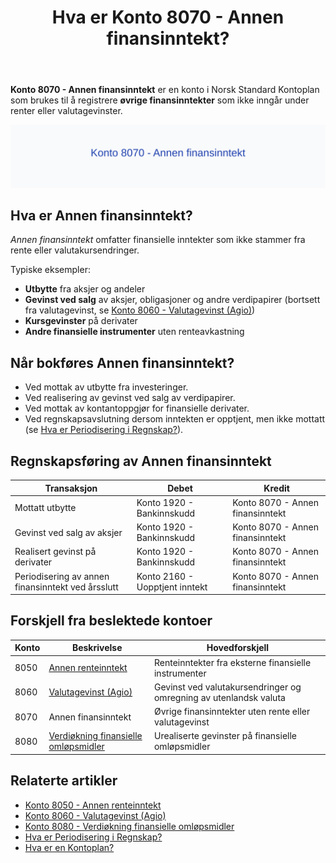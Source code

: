 ﻿---
title: "Hva er Konto 8070 - Annen finansinntekt?"
seoTitle: "Konto 8070 | Annen finansinntekt | Kontoplan"
description: "Konto 8070 brukes for øvrige finansinntekter som ikke er renter eller valutagevinster. Lær bokføring, periodisering og typiske føringer."
summary: "Konto 8070: annen finansinntekt. Kort guide til bokføring og typiske føringer."
---

**Konto 8070 - Annen finansinntekt** er en konto i Norsk Standard Kontoplan som brukes til å registrere **øvrige finansinntekter** som ikke inngår under renter eller valutagevinster.

![Illustrasjon av konto 8070 Annen finansinntekt](8070-annen-finansinntekt-image.svg)

## Hva er Annen finansinntekt?

*Annen finansinntekt* omfatter finansielle inntekter som ikke stammer fra rente eller valutakursendringer.

Typiske eksempler:
* **Utbytte** fra aksjer og andeler
* **Gevinst ved salg** av aksjer, obligasjoner og andre verdipapirer (bortsett fra valutagevinst, se [Konto 8060 - Valutagevinst (Agio)](/blogs/kontoplan/8060-valutagevinst-agio "Konto 8060 - Valutagevinst (Agio): Guide til valutagevinst i norsk regnskap"))
* **Kursgevinster** på derivater
* **Andre finansielle instrumenter** uten renteavkastning

## Når bokføres Annen finansinntekt?

* Ved mottak av utbytte fra investeringer.
* Ved realisering av gevinst ved salg av verdipapirer.
* Ved mottak av kontantoppgjør for finansielle derivater.
* Ved regnskapsavslutning dersom inntekten er opptjent, men ikke mottatt (se [Hva er Periodisering i Regnskap?](/blogs/regnskap/hva-er-periodisering "Hva er Periodisering i Regnskap? Guide til periodisering av kostnader og inntekter")).

## Regnskapsføring av Annen finansinntekt

| Transaksjon                                            | Debet                         | Kredit                             |
|--------------------------------------------------------|-------------------------------|------------------------------------|
| Mottatt utbytte                                        | Konto 1920 - Bankinnskudd     | Konto 8070 - Annen finansinntekt   |
| Gevinst ved salg av aksjer                              | Konto 1920 - Bankinnskudd     | Konto 8070 - Annen finansinntekt   |
| Realisert gevinst på derivater                         | Konto 1920 - Bankinnskudd     | Konto 8070 - Annen finansinntekt   |
| Periodisering av annen finansinntekt ved årsslutt       | Konto 2160 - Uopptjent inntekt | Konto 8070 - Annen finansinntekt   |

## Forskjell fra beslektede kontoer

| Konto | Beskrivelse                                                                 | Hovedforskjell                                               |
|-------|-----------------------------------------------------------------------------|-------------------------------------------------------------|
| 8050  | [Annen renteinntekt](/blogs/kontoplan/8050-annen-renteinntekt "Konto 8050 - Annen renteinntekt: Regnskapsføring av annen renteinntekt")           | Renteinntekter fra eksterne finansielle instrumenter      |
| 8060  | [Valutagevinst (Agio)](/blogs/kontoplan/8060-valutagevinst-agio "Konto 8060 - Valutagevinst (Agio): Guide til valutagevinst i norsk regnskap") | Gevinst ved valutakursendringer og omregning av utenlandsk valuta |
| 8070  | Annen finansinntekt                                                           | Øvrige finansinntekter uten rente eller valutagevinst       |
| 8080  | [Verdiøkning finansielle omløpsmidler](/blogs/kontoplan/8080-verdiokning-finansielle-omlopsmidler "Konto 8080 - Verdiøkning finansielle omløpsmidler: Regnskapsføring av verdiøkning i finansielle omløpsmidler") | Urealiserte gevinster på finansielle omløpsmidler |

## Relaterte artikler

* [Konto 8050 - Annen renteinntekt](/blogs/kontoplan/8050-annen-renteinntekt "Konto 8050 - Annen renteinntekt: Regnskapsføring av annen renteinntekt")
* [Konto 8060 - Valutagevinst (Agio)](/blogs/kontoplan/8060-valutagevinst-agio "Konto 8060 - Valutagevinst (Agio): Guide til valutagevinst i norsk regnskap")
* [Konto 8080 - Verdiøkning finansielle omløpsmidler](/blogs/kontoplan/8080-verdiokning-finansielle-omlopsmidler "Konto 8080 - Verdiøkning finansielle omløpsmidler: Regnskapsføring av verdiøkning i finansielle omløpsmidler")
* [Hva er Periodisering i Regnskap?](/blogs/regnskap/hva-er-periodisering "Hva er Periodisering i Regnskap? Guide til periodisering av kostnader og inntekter")
* [Hva er en Kontoplan?](/blogs/regnskap/hva-er-kontoplan "Hva er en Kontoplan? Komplett Guide til Kontoplaner i Norsk Regnskap")






